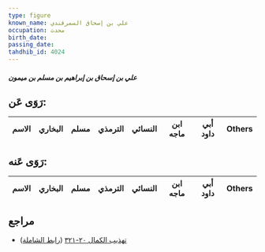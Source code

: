 ```yaml
---
type: figure
known_name: علي بن إسحاق السمرقندي
occupation: محدث
birth_date:
passing_date:
tahdhib_id: 4024
---
```

##### علي بن إسحاق بن إبراهيم بن مسلم بن ميمون

## رَوَى عَن:
| الاسم | البخاري | مسلم | الترمذي | النسائي | ابن ماجه | أبي داود | Others |
| ----- | ------- | ---- | ------- | ------- | -------- | -------- | ------ |
## رَوَى عَنه:
| الاسم | البخاري | مسلم | الترمذي | النسائي | ابن ماجه | أبي داود | Others |
| ----- | ------- | ---- | ------- | ------- | -------- | -------- | ------ |
## مراجع
- [تهذيب الكمال ٢٠-٣٢١](obsidian://open?vault=Tahdhib-al-Kamal&file=Figures/٤٠٢٤-علي%20بن%20إسحاق%20بن%20إبراهيم%20بن%20مسلم%20بن%20ميمون) ([رابط الشاملة](https://shamela.ws/book/3722/10451))